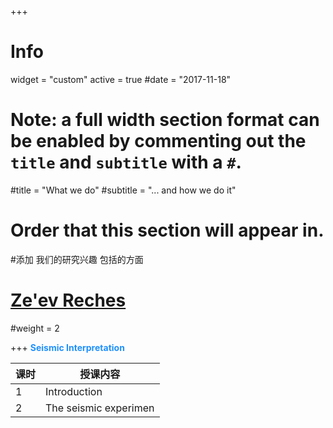 +++
# Info
widget = "custom"
active = true
#date = "2017-11-18"

# Note: a full width section format can be enabled by commenting out the `title` and `subtitle` with a `#`.
#title = "What we do"
#subtitle = "... and how we do it"

# Order that this section will appear in.
#添加 我们的研究兴趣 包括的方面
# [Ze'ev Reches](http://earthquakes.ou.edu/reches/)
#weight = 2

+++
<font color=DodgerBlue >**Seismic Interpretation**</font>  <br/>


|  课时   | 授课内容  |
|  ----  | ----  |
| 1  | Introduction |
| 2  | The seismic experimen |